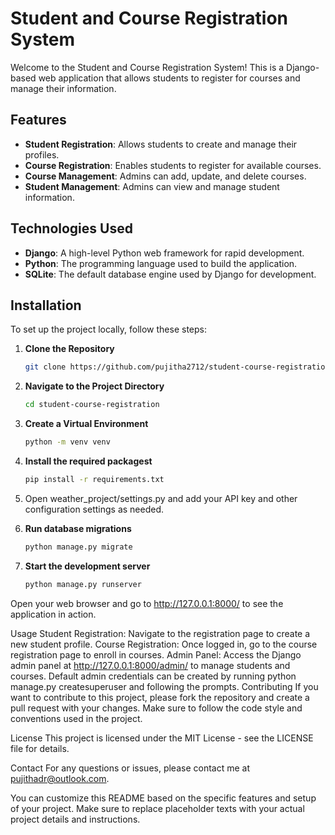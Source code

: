 # Student and Course Registration System

Welcome to the Student and Course Registration System! This is a Django-based web application that allows students to register for courses and manage their information.

## Features

- **Student Registration**: Allows students to create and manage their profiles.
- **Course Registration**: Enables students to register for available courses.
- **Course Management**: Admins can add, update, and delete courses.
- **Student Management**: Admins can view and manage student information.

## Technologies Used

- **Django**: A high-level Python web framework for rapid development.
- **Python**: The programming language used to build the application.
- **SQLite**: The default database engine used by Django for development.

## Installation

To set up the project locally, follow these steps:

1. **Clone the Repository**

   ```bash
   git clone https://github.com/pujitha2712/student-course-registration.git

2. **Navigate to the Project Directory**
   ```bash
   cd student-course-registration
3. **Create a Virtual Environment**
   ```bash
   python -m venv venv

4. **Install the required packagest**
    ```bash
   pip install -r requirements.txt

    
5. Open weather_project/settings.py and add your API key and other configuration settings as needed.
   
6. **Run database migrations**
    ```bash
   python manage.py migrate
7. **Start the development server**
    ```bash
    python manage.py runserver

Open your web browser and go to http://127.0.0.1:8000/ to see the application in action.


Usage
Student Registration: Navigate to the registration page to create a new student profile.
Course Registration: Once logged in, go to the course registration page to enroll in courses.
Admin Panel: Access the Django admin panel at http://127.0.0.1:8000/admin/ to manage students and courses. Default admin credentials can be created by running python manage.py createsuperuser and following the prompts.
Contributing
If you want to contribute to this project, please fork the repository and create a pull request with your changes. Make sure to follow the code style and conventions used in the project.

License
This project is licensed under the MIT License - see the LICENSE file for details.

Contact
For any questions or issues, please contact me at pujithadr@outlook.com.

You can customize this README based on the specific features and setup of your project. Make sure to replace placeholder texts with your actual project details and instructions.



